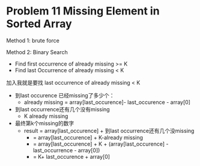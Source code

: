# Problem 11 Missing Element in Sorted Array





Method 1: brute force



Method 2: Binary Search

* Find first occurrence of already missing >= K
* Find last Occurrence of already missing < K

加入我就是要找 last occurrence of already missing < K

* 到last occurence 已经missing了多少个：
  * already missing = array\[last\_occurence]- last\_occurence - array\[0]
* 到last occurrence还有几个没有missing
  * K already missing
* 最终第k个missing的数字
  * result = array\[last\_occurence] + 到last occurrence还有几个没missing
    * \= array\[last\_occurence] + K-already missing
    * \= array\[last\_occurence] + K + (array\[last\_occurence] - last\_occurrence - array\[0])
    * \= K+ last\_occurence + array\[0]

```java
```

